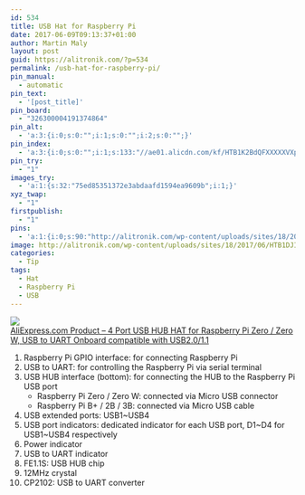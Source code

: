 ```yaml
---
id: 534
title: USB Hat for Raspberry Pi
date: 2017-06-09T09:13:37+01:00
author: Martin Maly
layout: post
guid: https://alitronik.com/?p=534
permalink: /usb-hat-for-raspberry-pi/
pin_manual:
  - automatic
pin_text:
  - '[post_title]'
pin_board:
  - "326300004191374864"
pin_alt:
  - 'a:3:{i:0;s:0:"";i:1;s:0:"";i:2;s:0:"";}'
pin_index:
  - 'a:3:{i:0;s:0:"";i:1;s:133:"//ae01.alicdn.com/kf/HTB1K2BdQFXXXXXVXpXXq6xXFXXXl/4-Ports-font-b-USB-b-font-HUB-font-b-HAT-b-font-for-Raspberry-font.jpg_220x220.jpg";i:2;s:90:"http://alitronik.com/wp-content/uploads/sites/18/2017/06/HTB1DJI7QpXXXXX0XVXXq6xXFXXXB.jpg";}'
pin_try:
  - "1"
images_try:
  - 'a:1:{s:32:"75ed85351372e3abdaafd1594ea9609b";i:1;}'
xyz_twap:
  - "1"
firstpublish:
  - "1"
pins:
  - 'a:1:{i:0;s:90:"http://alitronik.com/wp-content/uploads/sites/18/2017/06/HTB1DJI7QpXXXXX0XVXXq6xXFXXXB.jpg";}'
image: http://alitronik.com/wp-content/uploads/sites/18/2017/06/HTB1DJI7QpXXXXX0XVXXq6xXFXXXB.jpg
categories:
  - Tip
tags:
  - Hat
  - Raspberry Pi
  - USB
---
```

<a href="http://s.click.aliexpress.com/e/nA6qf2Z" target="_parent"><img src="//ae01.alicdn.com/kf/HTB1K2BdQFXXXXXVXpXXq6xXFXXXl/4-Ports-font-b-USB-b-font-HUB-font-b-HAT-b-font-for-Raspberry-font.jpg_220x220.jpg" /><span style="display: block;">AliExpress.com Product &#8211; 4 Port USB HUB HAT for Raspberry Pi Zero / Zero W, USB to UART Onboard compatible with USB2.0/1.1</span></a>

  1. Raspberry Pi GPIO interface: for connecting Raspberry Pi
  2. USB to UART: for controlling the Raspberry Pi via serial terminal
  3. USB HUB interface (bottom): for connecting the HUB to the Raspberry Pi USB port 
      * Raspberry Pi Zero / Zero W: connected via <a>Micro USB connector</a>
      * Raspberry Pi B+ / 2B / 3B: connected via <a>Micro USB cable</a>
  4. USB extended ports: USB1~USB4
  5. USB port indicators: dedicated indicator for each USB port, D1~D4 for USB1~USB4 respectively
  6. Power indicator
  7. USB to UART indicator
  8. FE1.1S: USB HUB chip
  9. 12MHz crystal
 10. CP2102: USB to UART converter